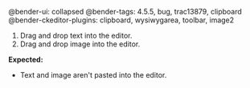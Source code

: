 @bender-ui: collapsed
@bender-tags: 4.5.5, bug, trac13879, clipboard
@bender-ckeditor-plugins: clipboard, wysiwygarea, toolbar, image2

1. Drag and drop text into the editor.
2. Drag and drop image into the editor.

**Expected:**
* Text and image aren't pasted into the editor.
